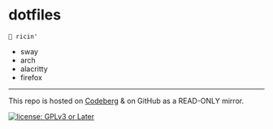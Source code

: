 # dotfiles

``` text
🍚 ricin'
```

- sway
- arch
- alacritty
- firefox

---
This repo is hosted on [Codeberg](https://codeberg.org/polarhive/byte) & on GitHub as a READ-ONLY mirror.

[![license: GPLv3 or Later](https://polarhive.ml/assets/badges/gpl-3.svg)](https://www.gnu.org/licenses/gpl-3.0.txt)